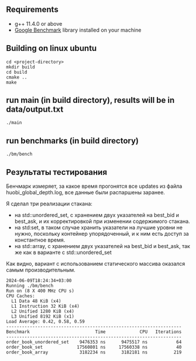 ## Requirements
 * g++ 11.4.0 or above
 * [Google Benchmark](https://github.com/google/benchmark) library installed on your machine


## Building on linux ubuntu

```
cd <project-directory>
mkdir build
cd build
cmake ..
make
```

## run main (in build directory), results will be in data/output.txt
```
./main
```

## run benchmarks (in build directory)
```
./bm/bench
```


## Результаты тестирования
Бенчмарк измеряет, за какое время прогонятся все updates из файла huobi_global_depth.log, все данные были распаршены заранее.

Я сделал три реализации стакана:
*  на std::unordered_set, с хранением двух указателей на best_bid и best_ask, и их корректировкой при изменении содержимого стакана.
*  на std:set, в таком случае хранить указатели на лучшие уровни не нужно, поскольку контейнер упорядоченный, и к ним есть доступ за константное время.
*  на std::array, с хранением двух указателей на best_bid и best_ask, так же как в варианте с std::unordered_set

Как видно, вариант с использованием статического массива оказался самым производительным.


```
2024-06-09T18:24:34+03:00
Running ./bm/bench
Run on (8 X 400 MHz CPU s)
CPU Caches:
  L1 Data 48 KiB (x4)
  L1 Instruction 32 KiB (x4)
  L2 Unified 1280 KiB (x4)
  L3 Unified 8192 KiB (x1)
Load Average: 0.42, 0.58, 0.59
-------------------------------------------------------------------
Benchmark                         Time             CPU   Iterations
-------------------------------------------------------------------
order_book_unordered_set    9476353 ns      9475517 ns           64
order_book_set             17560801 ns     17560338 ns           40
order_book_array            3182234 ns      3182181 ns          219
```

